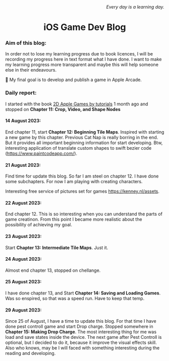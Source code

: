 <div id="citation" align="right">
  <i>
    Every day is a learning day.
  </i>
</div>

<div id="header" align="center">
  <h1>
    iOS Game Dev Blog
  </h1>
</div>

### Aim of this blog:

In order not to lose my learning progress due to book licences, I will be recording my progress here in text format what I have done. I want to make my learning progress more transparent and maybe this will help someone else in their endeavours.

:star2: My final goal is to develop and publish a game in Apple Arcade.

### Daily report:

I started with the book [2D Apple Games by tutorials](https://www.kodeco.com/379-2d-apple-games-by-tutorials-updated-for-swift-4-and-ios-11) 1 month ago and stopped on **Chapter 11: Crop, Video, and Shape Nodes**

#### 14 August 2023: 
End chapter 11, start **Chapter 12: Beginning Tile Maps**. Inspired with starting a new game by this chapter. Previous Cat Nap is really borring in the end. But it provides all important beginning information for start developing.
Btw, interesting application of translate custom shapes to swift bezier code (https://www.paintcodeapp.com/).

#### 21 August 2023:
Find time for update this blog. So far I am steel on chapter 12. I have done some subchapters. For now I am playing with creating characters. 

Interesting free service of pictures set for games https://kenney.nl/assets.

#### 22 August 2023:
End chapter 12. This is so interesting when you can understand the parts of game creatinon. From this point I became more realistic about the possibility of achieving my goal.

#### 23 August 2023:
Start **Chapter 13: Intermediate Tile Maps**. Just it.

#### 24 August 2023:
Almost end chapter 13, stopped on chellange.

#### 25 August 2023:
I have done chapter 13, and Start **Chapter 14: Saving and Loading Games**. Was so enspired, so that was a speed run. Have to keep that temp.

#### 29 August 2023:
Since 25 of August, I have a time to update this blog. For that time I have done pest controll game and start Drop charge. Stopped somewhere in **Chapter 15: Making Drop Charge**. The most interesting thing for me was load and save states inside the device. The next game after Pest Controll is optional, but I decided to do it, because it improve the visual effects skill. Also who knows, may be I will faced with something interesting during the reading and developing.

